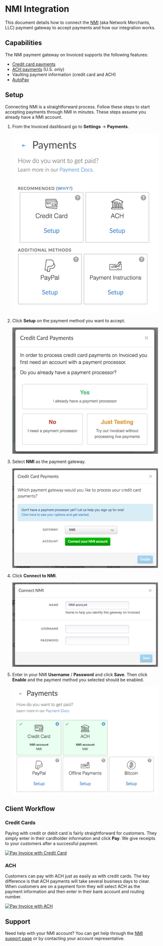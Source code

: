 # NMI Integration

This document details how to connect the [NMI](https://nmi.com) (aka Network Merchants, LLC) payment gateway to accept payments and how our integration works.

## Capabilities

The NMI payment gateway on Invoiced supports the following features:

- [Credit card payments](/docs/payments/card)
- [ACH payments](/docs/payments/ach) (U.S. only)
- Vaulting payment information (credit card and ACH)
- [AutoPay](/docs/payments/autopay)

## Setup

Connecting NMI is a straightforward process. Follow these steps to start accepting payments through NMI in minutes. These steps assume you already have a NMI account.

1. From the Invoiced dashboard go to **Settings** &rarr; **Payments**.

   [![Payment Settings](../img/payment-settings.png)](../img/payment-settings.png)

2. Click **Setup** on the payment method you want to accept.

   [![Credit Card Payments Setup](../img/credit-card-payment-setup.png)](../img/credit-card-payment-setup.png)

3. Select **NMI** as the payment gateway.

   [![NMI Payments Setup](../img/nmi-setup.png)](../img/nmi-setup.png)

4. Click **Connect to NMI**.

   [![NMI Settings Page](../img/nmi-connect.png)](../img/nmi-connect.png)

5. Enter in your NMI **Username** / **Password** and click **Save**. Then click **Enable** and the payment method you selected should be enabled.

   [![NMI Payments Enabled](../img/nmi-enabled.png)](../img/nmi-enabled.png)

## Client Workflow

### Credit Cards

Paying with credit or debit card is fairly straightforward for customers. They simply enter in their cardholder information and click **Pay**. We give receipts to your customers after a successful payment.

[![Pay Invoice with Credit Card](/docs/img/pay-invoice-credit-card.png)](/docs/img/pay-invoice-credit-card.png)

### ACH

Customers can pay with ACH just as easily as with credit cards. The key difference is that ACH payments will take several business days to clear. When customers are on a payment form they will select ACH as the payment information and then enter in their bank account and routing number.

[![Pay Invoice with ACH](/docs/img/pay-invoice-ach.png)](/docs/img/pay-invoice-ach.png)

## Support

Need help with your NMI account? You can get help through the [NMI support page](https://www.nmi.com/contact-us/) or by contacting your account representative.